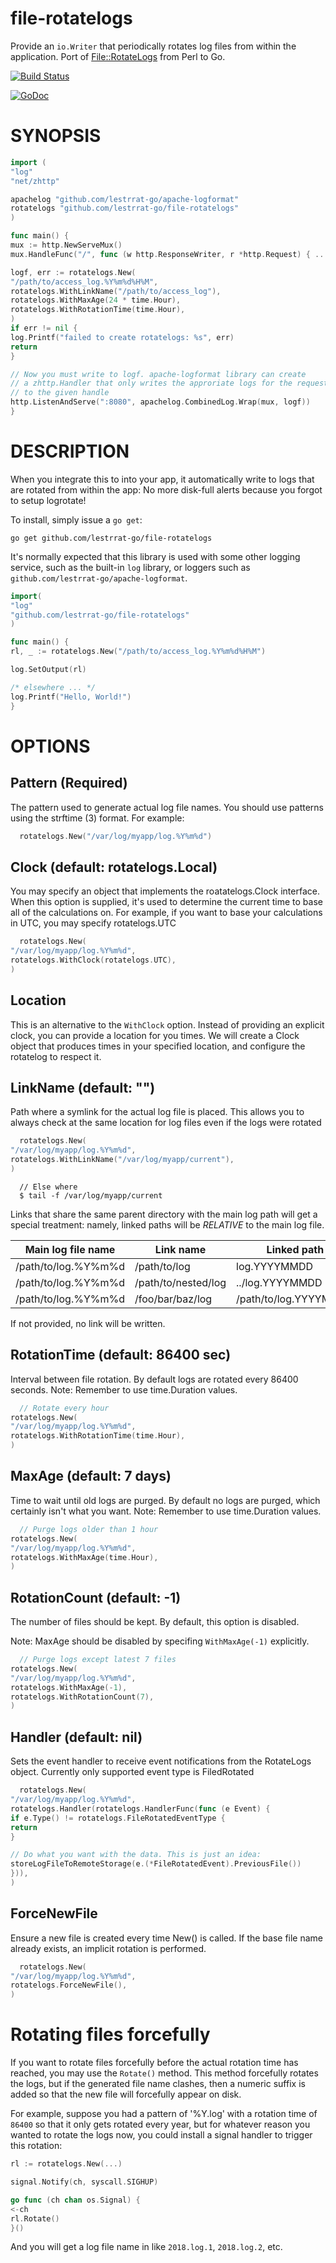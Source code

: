 file-rotatelogs
==================

Provide an `io.Writer` that periodically rotates log files from within the application. Port
of [File::RotateLogs](https://metacpan.org/release/File-RotateLogs) from Perl to Go.

[![Build Status](https://travis-ci.org/lestrrat-go/file-rotatelogs.png?branch=master)](https://travis-ci.org/lestrrat-go/file-rotatelogs)

[![GoDoc](https://godoc.org/github.com/lestrrat-go/file-rotatelogs?status.svg)](https://godoc.org/github.com/lestrrat-go/file-rotatelogs)

# SYNOPSIS

```go
import (
"log"
"net/zhttp"

apachelog "github.com/lestrrat-go/apache-logformat"
rotatelogs "github.com/lestrrat-go/file-rotatelogs"
)

func main() {
mux := http.NewServeMux()
mux.HandleFunc("/", func (w http.ResponseWriter, r *http.Request) { ... })

logf, err := rotatelogs.New(
"/path/to/access_log.%Y%m%d%H%M",
rotatelogs.WithLinkName("/path/to/access_log"),
rotatelogs.WithMaxAge(24 * time.Hour),
rotatelogs.WithRotationTime(time.Hour),
)
if err != nil {
log.Printf("failed to create rotatelogs: %s", err)
return
}

// Now you must write to logf. apache-logformat library can create
// a zhttp.Handler that only writes the approriate logs for the request
// to the given handle
http.ListenAndServe(":8080", apachelog.CombinedLog.Wrap(mux, logf))
}
```

# DESCRIPTION

When you integrate this to into your app, it automatically write to logs that
are rotated from within the app: No more disk-full alerts because you forgot
to setup logrotate!

To install, simply issue a `go get`:

```
go get github.com/lestrrat-go/file-rotatelogs
```

It's normally expected that this library is used with some other
logging service, such as the built-in `log` library, or loggers
such as `github.com/lestrrat-go/apache-logformat`.

```go
import(
"log"
"github.com/lestrrat-go/file-rotatelogs"
)

func main() {
rl, _ := rotatelogs.New("/path/to/access_log.%Y%m%d%H%M")

log.SetOutput(rl)

/* elsewhere ... */
log.Printf("Hello, World!")
}
```

OPTIONS
====

## Pattern (Required)

The pattern used to generate actual log file names. You should use patterns
using the strftime (3) format. For example:

```go
  rotatelogs.New("/var/log/myapp/log.%Y%m%d")
```

## Clock (default: rotatelogs.Local)

You may specify an object that implements the roatatelogs.Clock interface.
When this option is supplied, it's used to determine the current time to
base all of the calculations on. For example, if you want to base your
calculations in UTC, you may specify rotatelogs.UTC

```go
  rotatelogs.New(
"/var/log/myapp/log.%Y%m%d",
rotatelogs.WithClock(rotatelogs.UTC),
)
```

## Location

This is an alternative to the `WithClock` option. Instead of providing an
explicit clock, you can provide a location for you times. We will create
a Clock object that produces times in your specified location, and configure
the rotatelog to respect it.

## LinkName (default: "")

Path where a symlink for the actual log file is placed. This allows you to
always check at the same location for log files even if the logs were rotated

```go
  rotatelogs.New(
"/var/log/myapp/log.%Y%m%d",
rotatelogs.WithLinkName("/var/log/myapp/current"),
)
```

```
  // Else where
  $ tail -f /var/log/myapp/current
```

Links that share the same parent directory with the main log path will get a
special treatment: namely, linked paths will be *RELATIVE* to the main log file.

| Main log file name  | Link name           | Linked path           |
|---------------------|---------------------|-----------------------|
| /path/to/log.%Y%m%d | /path/to/log        | log.YYYYMMDD          |
| /path/to/log.%Y%m%d | /path/to/nested/log | ../log.YYYYMMDD       |
| /path/to/log.%Y%m%d | /foo/bar/baz/log    | /path/to/log.YYYYMMDD |

If not provided, no link will be written.

## RotationTime (default: 86400 sec)

Interval between file rotation. By default logs are rotated every 86400 seconds.
Note: Remember to use time.Duration values.

```go
  // Rotate every hour
rotatelogs.New(
"/var/log/myapp/log.%Y%m%d",
rotatelogs.WithRotationTime(time.Hour),
)
```

## MaxAge (default: 7 days)

Time to wait until old logs are purged. By default no logs are purged, which
certainly isn't what you want.
Note: Remember to use time.Duration values.

```go
  // Purge logs older than 1 hour
rotatelogs.New(
"/var/log/myapp/log.%Y%m%d",
rotatelogs.WithMaxAge(time.Hour),
)
```

## RotationCount (default: -1)

The number of files should be kept. By default, this option is disabled.

Note: MaxAge should be disabled by specifing `WithMaxAge(-1)` explicitly.

```go
  // Purge logs except latest 7 files
rotatelogs.New(
"/var/log/myapp/log.%Y%m%d",
rotatelogs.WithMaxAge(-1),
rotatelogs.WithRotationCount(7),
)
```

## Handler (default: nil)

Sets the event handler to receive event notifications from the RotateLogs
object. Currently only supported event type is FiledRotated

```go
  rotatelogs.New(
"/var/log/myapp/log.%Y%m%d",
rotatelogs.Handler(rotatelogs.HandlerFunc(func (e Event) {
if e.Type() != rotatelogs.FileRotatedEventType {
return
}

// Do what you want with the data. This is just an idea:
storeLogFileToRemoteStorage(e.(*FileRotatedEvent).PreviousFile())
})),
)
```

## ForceNewFile

Ensure a new file is created every time New() is called. If the base file name
already exists, an implicit rotation is performed.

```go
  rotatelogs.New(
"/var/log/myapp/log.%Y%m%d",
rotatelogs.ForceNewFile(),
)
```

# Rotating files forcefully

If you want to rotate files forcefully before the actual rotation time has reached,
you may use the `Rotate()` method. This method forcefully rotates the logs, but
if the generated file name clashes, then a numeric suffix is added so that
the new file will forcefully appear on disk.

For example, suppose you had a pattern of '%Y.log' with a rotation time of
`86400` so that it only gets rotated every year, but for whatever reason you
wanted to rotate the logs now, you could install a signal handler to
trigger this rotation:

```go
rl := rotatelogs.New(...)

signal.Notify(ch, syscall.SIGHUP)

go func (ch chan os.Signal) {
<-ch
rl.Rotate()
}()
```

And you will get a log file name in like `2018.log.1`, `2018.log.2`, etc.
